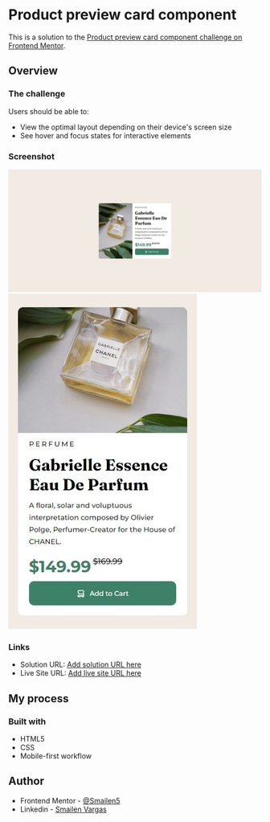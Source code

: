 # Product preview card component

This is a solution to the [Product preview card component challenge on Frontend Mentor](https://www.frontendmentor.io/challenges/product-preview-card-component-GO7UmttRfa).


## Overview

### The challenge

Users should be able to:

- View the optimal layout depending on their device's screen size
- See hover and focus states for interactive elements

### Screenshot

![Pc version](./images/Laptop.jpeg)
![Smartphone version](./images/Phone%20Portrait.jpeg)

### Links

- Solution URL: [Add solution URL here](https://github.com/Smailen5/Frontend-Mentor-Challenge/tree/main/product-preview-card-component-main-main)
- Live Site URL: [Add live site URL here](https://smailen5.github.io/Frontend-Mentor-Challenge/product-preview-card-component-main-main/)

## My process

### Built with

- HTML5
- CSS
- Mobile-first workflow

## Author

- Frontend Mentor - [@Smailen5](https://www.frontendmentor.io/profile/Smailen5)
- Linkedin - [Smailen Vargas](https://www.linkedin.com/in/smailen-vargas/)
